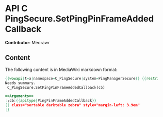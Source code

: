 # API C PingSecure.SetPingPinFrameAddedCallback

**Contributor:** Meorawr

## Content

The following content is in MediaWiki markdown format:

```mediawiki
{{wowapi|t=a|namespace=C_PingSecure|system=PingManagerSecure}} {{restrictedapi|protected}}
Needs summary.
 C_PingSecure.SetPingPinFrameAddedCallback(cb)

==Arguments==
:;cb:{{apitype|PingPinFrameAddedCallback}}
{| class="sortable darktable zebra" style="margin-left: 3.9em"
|}
```